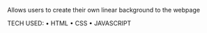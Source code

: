 Allows users to create their own linear background to the webpage

TECH USED:
• HTML
• CSS
• JAVASCRIPT
